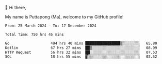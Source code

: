 👋 Hi there,

My name is Puttapong (Ma), welcome to my GitHub profile!

<!--START_SECTION:waka-->

```txt
From: 25 March 2024 - To: 17 December 2024

Total Time: 750 hrs 46 mins

Go                   494 hrs 40 mins ████████████████▒░░░░░░░░   65.89 %
Kotlin               67 hrs 27 mins  ██▒░░░░░░░░░░░░░░░░░░░░░░   08.99 %
HTTP Request         56 hrs 32 mins  ██░░░░░░░░░░░░░░░░░░░░░░░   07.53 %
SQL                  18 hrs 55 mins  ▓░░░░░░░░░░░░░░░░░░░░░░░░   02.52 %
```

<!--END_SECTION:waka-->

